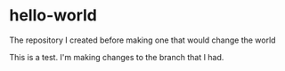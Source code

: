 # hello-world
The repository I created before making one that would change the world

This is a test. I'm making changes to the branch that I had.
